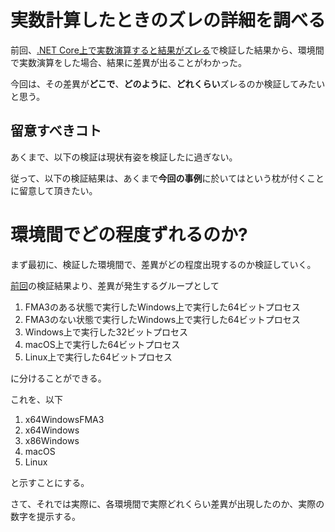 # 実数計算したときのズレの詳細を調べる



前回、[.NET Core上で実数演算すると結果がズレる](https://qiita.com/Tokeiya/items/ada7bc3bd02d911ce74c)で検証した結果から、環境間で実数演算をした場合、結果に差異が出ることがわかった。



今回は、その差異が**どこで**、**どのように**、**どれくらい**ズレるのか検証してみたいと思う。



## 留意すべきコト

あくまで、以下の検証は現状有姿を検証したに過ぎない。

従って、以下の検証結果は、あくまで**今回の事例**に於いてはという枕が付くことに留意して頂きたい。



# 環境間でどの程度ずれるのか?

まず最初に、検証した環境間で、差異がどの程度出現するのか検証していく。

[前回](https://qiita.com/Tokeiya/items/ada7bc3bd02d911ce74c)の検証結果より、差異が発生するグループとして

1. FMA3のある状態で実行したWindows上で実行した64ビットプロセス
2. FMA3のない状態で実行したWindows上で実行した64ビットプロセス
3. Windows上で実行した32ビットプロセス
4. macOS上で実行した64ビットプロセス
5. Linux上で実行した64ビットプロセス

に分けることができる。

これを、以下

1. x64WindowsFMA3
2. x64Windows
3. x86Windows
4. macOS
5. Linux

と示すことにする。



さて、それでは実際に、各環境間で実際どれくらい差異が出現したのか、実際の数字を提示する。







